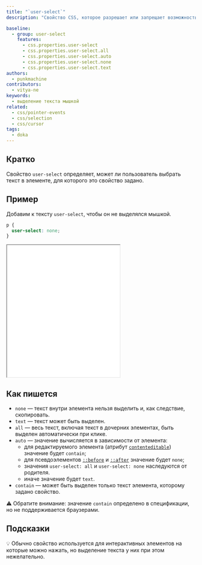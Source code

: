 ```yaml
---
title: "`user-select`"
description: "Свойство CSS, которое разрешает или запрещает возможность выбора текста."

baseline:
  - group: user-select
    features:
      - css.properties.user-select
      - css.properties.user-select.all
      - css.properties.user-select.auto
      - css.properties.user-select.none
      - css.properties.user-select.text
authors:
  - punkmachine
contributors:
  - vitya-ne
keywords:
  - выделение текста мышкой
related:
  - css/pointer-events
  - css/selection
  - css/cursor
tags:
  - doka
---
```


## Кратко

Свойство `user-select` определяет, может ли пользователь выбрать текст в элементе, для которого это свойство задано.

## Пример

Добавим к тексту `user-select`, чтобы он не выделялся мышкой.

```css
p {
  user-select: none;
}
```

<iframe title="Свойство user-select" src="demos/user-select/" height="350"></iframe>

## Как пишется

- `none` — текст внутри элемента нельзя выделить и, как следствие, скопировать.
- `text` — текст может быть выделен.
- `all` — весь текст, включая текст в дочерних элементах, быть выделен автоматически при клике.
- `auto` — значение вычисляется в зависимости от элемента:
  - для редактируемого элемента (атрибут [`contenteditable`](/html/global-attrs/#contenteditable)) значение будет `contain`;
  - для псевдоэлементов [`::before`](/css/before/) и [`::after`](/css/after/) значение будет `none`;
  - значения `user-select: all` и `user-select: none` наследуются от родителя.
  - иначе значение будет `text`.
- `contain` — может быть выделен только текст элемента, которому задано свойство.

⚠️ Обратите внимание: значение `contain` определено в спецификации, но не поддерживается браузерами.

## Подсказки

💡 Обычно свойство используется для интерактивных элементов на которые можно нажать, но выделение текста у них при этом нежелательно.
